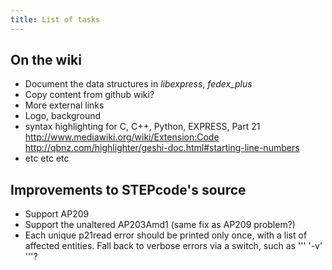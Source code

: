 ```yaml
---
title: List of tasks
---
```


On the wiki
-----------

-   Document the data structures in *libexpress*, *fedex\_plus*
-   Copy content from github wiki?
-   More external links
-   Logo, background
-   syntax highlighting for C, C++, Python, EXPRESS, Part 21
    <http://www.mediawiki.org/wiki/Extension:Code>
    <http://qbnz.com/highlighter/geshi-doc.html#starting-line-numbers>
-   etc etc etc

Improvements to STEPcode's source
---------------------------------

-   Support AP209
-   Support the unaltered AP203Amd1 (same fix as AP209 problem?)
-   Each unique p21read error should be printed only once, with a list
    of affected entities. Fall back to verbose errors via a switch, such
    as ''' '-v' '''?

